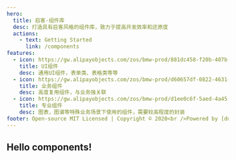 ```yaml
---
hero:
  title: 启客-组件库
  desc: 打造具有启客风格的组件库，致力于提高开发效率和还原度
  actions:
    - text: Getting Started
      link: /components
features:
  - icon: https://gw.alipayobjects.com/zos/bmw-prod/881dc458-f20b-407b-947a-95104b5ec82b/k79dm8ih_w144_h144.png
    title: UI组件
    desc: 通用UI组件，表单类、表格类等等
  - icon: https://gw.alipayobjects.com/zos/bmw-prod/d60657df-0822-4631-9d7c-e7a869c2f21c/k79dmz3q_w126_h126.png
    title: 业务组件
    desc: 高度复用组件，与业务强关联
  - icon: https://gw.alipayobjects.com/zos/bmw-prod/d1ee0c6f-5aed-4a45-a507-339a4bfe076c/k7bjsocq_w144_h144.png
    title: 专业组件
    desc: 图表，图谱等特殊业务场景下使用的组件，需要较高程度的封装
footer: Open-source MIT Licensed | Copyright © 2020<br />Powered by [dumi](https://d.umijs.org)
---
```


## Hello components!
